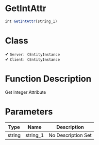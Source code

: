 # GetIntAttr
```js	
int GetIntAttr(string_1)
```
# Class
✔ `Server: CEntityInstance`  
✔ `Client: CEntityInstance`  

# Function Description
Get Integer Attribute
# Parameters
Type|Name|Description
--|--|--
string|string_1|No Description Set
